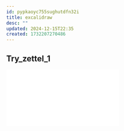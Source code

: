 ```yaml
---
id: pypkaoyc755sughutdfn32i
title: excalidraw
desc: ""
updated: 2024-12-15T22:35
created: 1732207270486
---
```

## Try_zettel_1
![Try_zettel_1.md](Excalidraw/Try_zettel_1.md)


